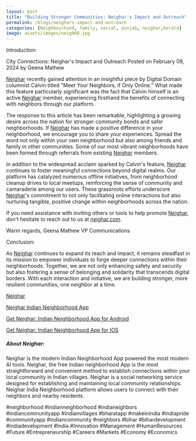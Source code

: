 ```yaml
---
layout: post
title: "Building Stronger Communities: Neighar's Impact and Outreach"
permalink: /blogs/neighars-impact-and-outreach
categories: [Neighbourhood, family, social, punjab, neighar,kerala]
image: assets/images/neig008.jpg
---
```



Introduction:
 

City Connections: Neighar's Impact and Outreach
Posted on February 09, 2024 by Geena Mathew


[Neighar](https://neighar.com/download) recently gained attention in an insightful piece by Digital Domain columnist Calvin titled "Meet Your Neighbors, if Only Online." What made this feature particularly significant was the fact that Calvin himself is an active [Neighar](https://neighar.com/download) member, experiencing firsthand the benefits of connecting with neighbors through our platform.

The response to this article has been remarkable, highlighting a growing desire across the nation for stronger community bonds and safer neighborhoods. If [Neighar](https://neighar.com/download) has made a positive difference in your neighborhood, we encourage you to share your experiences. Spread the word not only within your own neighborhood but also among friends and family in other communities. Some of our most vibrant neighborhoods have been formed through referrals from existing [Neighar](https://neighar.com/download) members.

In addition to the widespread acclaim sparked by Calvin's feature, [Neighar](https://neighar.com/download) continues to foster meaningful connections beyond digital realms. Our platform has catalyzed numerous offline initiatives, from neighborhood cleanup drives to local meetups, reinforcing the sense of community and camaraderie among our users. These grassroots efforts underscore [Neighar](https://neighar.com/download)'s commitment to not only facilitating online interactions but also nurturing tangible, positive change within neighborhoods across the nation.


If you need assistance with inviting others or tools to help promote [Neighar](https://neighar.com/download), don't hesitate to reach out to us at [neighar.com](https://neighar.com/download).


Warm regards,
Geena Mathew
VP Communications



Conclusion:


As [Neighar](https://neighar.com/download) continues to expand its reach and impact, it remains steadfast in its mission to empower individuals to forge deeper connections within their neighborhoods. Together, we are not only enhancing safety and security but also fostering a sense of belonging and solidarity that transcends digital borders. With each interaction and initiative, we are building stronger, more resilient communities, one neighbor at a time.



[Neighar](https://www.neighar.com)

[Neighar Indian Neighborhood App](https://neighar.com/download)

[Get Neighar: Indian Neighborhood App for Android](https://play.google.com/store/apps/details?id=com.neighar.app)

[Get Neighar: Indian Neighborhood App for IOS](https://apps.apple.com/us/app/neighar-india-neighborhood-app/id6471035218)

##### About Neighar:

Neighar is the modern Indian Neighborhood App powered the most modern AI tools. Neighar, the free Indian neighborhood App is the most straightforward and convenient method to establish connections within your local community in Indian villages. Neighar is a social networking service designed for establishing and maintaining local community relationships. Neighar India Neighborhood platform allows users to connect with their neighbors and nearby residents.

#neighborhood #indianneighborhood #indianeighbors #indiancommunityapp #indianvillages #bharatapp #makeinindia #indiapride #communityapp #indiancommunity #neighbors #bihar #bihardevelopment #indiadevelopment #India #Innovation #Management #HumanResources #Future #Entrepreneurship #Careers #Markets #Economy #Economics